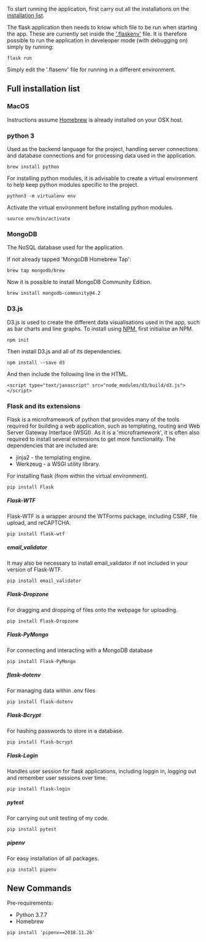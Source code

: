 To start running the application, first carry out all the installations on the [installation list](#installs).

The flask application then needs to know which file to be run when starting the app. These are currently set inside the ['.flaskenv'](./site/.flaskenv) file. It is therefore possible to run the application in develeoper mode (with debugging on) simply by running:

```
flask run
```

Simply edit the '.flasenv' file for running in a different environment.

<a name="installs"></a>

## Full installation list

### MacOS

Instructions assume [Homebrew](https://brew.sh/) is already installed on your OSX host.

### python 3

Used as the backend language for the project, handling server connections and database connections and for processing data used in the application.

```
brew install python
```

For installing python modules, it is advisable to create a virtual environment to help keep python modules specific to the project.

```
python3 -m virtualenv env
```

Activate the virtual environment before installing python modules.

```
source env/bin/activate
```

### MongoDB

The NoSQL database used for the application.

If not already tapped 'MongoDB Homebrew Tap':

```
brew tap mongodb/brew
```

Now it is possible to install MongoDB Community Edition.

```
brew install mongodb-community@4.2
```

### D3.js

D3.js is used to create the different data visualisations used in the app, such as bar charts and line graphs. To install using [NPM](https://www.npmjs.com/get-npm), first initialise an NPM.

```
npm init
```

Then install D3.js and all of its dependencies.

```
npm install --save d3
```

And then include the following line in the HTML.

```
<script type="text/javascript" src="node_modules/d3/build/d3.js"></script>
```

### Flask and its extensions

Flask is a microframework of python that provides many of the tools required for building a web application, such as templating, routing and Web Server Gateway Interface (WSGI).
As it is a 'microframework', it is often also required to install several extensions to get more functionality.
The dependencies that are included are:

- jinja2 - the templating engine.
- Werkzeug - a WSGI utility library.

For installing flask (from within the virtual environment).

```
pip install Flask
```

##### Flask-WTF

Flask-WTF is a wrapper around the WTForms package, including CSRF, file upload, and reCAPTCHA.

```
pip install flask-wtf
```

##### email_validator

It may also be necessary to install email_validator if not included in your version of Flask-WTF.

```
pip install email_validator
```

##### Flask-Dropzone

For dragging and dropping of files onto the webpage for uploading.

```
pip install Flask-Dropzone
```
##### Flask-PyMongo

For connecting and interacting with a MongoDB database

```
pip install Flask-PyMongo
```
##### flask-dotenv

For managing data within .env files

```
pip install flask-dotenv
```

##### Flask-Bcrypt

For hashing passwords to store in a database.

```
pip install flask-bcrypt
```

##### Flask-Login

Handles user session for flask applications, including loggin in, logging out and remember user sessions over time.

```
pip install flask-login
```

##### pytest

For carrying out unit testing of my code.

```
pip install pytest
```

##### pipenv

For easy installation of all packages.

```
pip install pipenv
```



## New Commands

Pre-requirements:
* Python 3.7.7
* Homebrew

```
pip install 'pipenv==2018.11.26'
```
